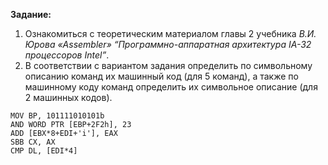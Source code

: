 **Задание:** 

1. Ознакомиться с теоретическим материалом главы 2 учебника *В.И. Юрова «Assembler» “Программно-аппаратная архитектура IA-32 процессоров Intel”*.
2. В соответствии с вариантом задания определить по символьному описанию команд их машинный код (для 5 команд), а также по машинному коду команд определить их символьное описание (для 2 машинных кодов).

```assembly
MOV BP, 101111010101b
AND WORD PTR [EBP+2F2h], 23
ADD [EBX*8+EDI+'i'], EAX
SBB CX, AX
CMP DL, [EDI*4]
```

